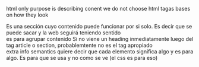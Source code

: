 html only purpose is describing conent
we do not choose html tagas bases on how they look

<article> Es una sección cuyo contenido puede funcionar por si solo. Es decir que se puede sacar y la web seguirá teniendo sentido
<section> es para agrupar contenido
Si no viene un heading inmediatamente luego del tag article o section, probablemtente no es el tag apropiado
<aside> extra info
semantics quiere decir que cada elemento significa algo y es para algo. Es para que se usa y no como se ve (el css es para eso)